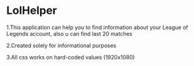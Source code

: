# LolHelper


1.This application can help you to find information about your League of Legends account, also u can find last 20 matches

2.Created solely for informational purposes

3.All css works on hard-coded values (1920x1080)


